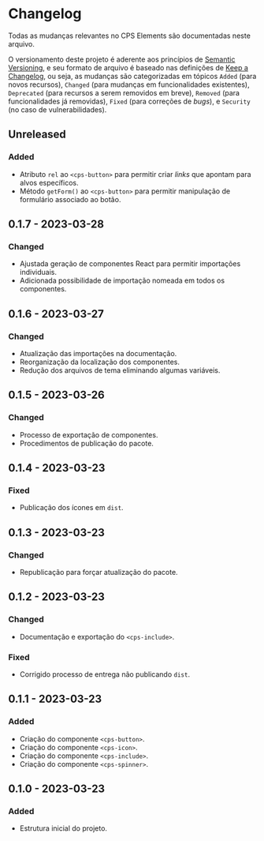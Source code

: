 # Changelog

Todas as mudanças relevantes no CPS Elements são documentadas neste arquivo.

O versionamento deste projeto é aderente aos princípios de [Semantic Versioning](https://semver.org/spec/v2.0.0.html), e seu formato de arquivo é baseado nas definições de [Keep a Changelog](https://keepachangelog.com/en/1.1.0/), ou seja, as mudanças são categorizadas em tópicos `Added` (para novos recursos), `Changed` (para mudanças em funcionalidades existentes), `Deprecated` (para recursos a serem removidos em breve), `Removed` (para funcionalidades já removidas), `Fixed` (para correções de _bugs_), e `Security` (no caso de vulnerabilidades).

## Unreleased

### Added

- Atributo `rel` ao `<cps-button>` para permitir criar _links_ que apontam para alvos específicos.
- Método `getForm()` ao `<cps-button>` para permitir manipulação de formulário associado ao botão.

## 0.1.7 - 2023-03-28

### Changed

- Ajustada geração de componentes React para permitir importações individuais.
- Adicionada possibilidade de importação nomeada em todos os componentes.

## 0.1.6 - 2023-03-27

### Changed

- Atualização das importações na documentação.
- Reorganização da localização dos componentes.
- Redução dos arquivos de tema eliminando algumas variáveis.

## 0.1.5 - 2023-03-26

### Changed

- Processo de exportação de componentes.
- Procedimentos de publicação do pacote.

## 0.1.4 - 2023-03-23

### Fixed

- Publicação dos ícones em `dist`.

## 0.1.3 - 2023-03-23

### Changed

- Republicação para forçar atualização do pacote.

## 0.1.2 - 2023-03-23

### Changed

- Documentação e exportação do `<cps-include>`.

### Fixed

- Corrigido processo de entrega não publicando `dist`.

## 0.1.1 - 2023-03-23

### Added

- Criação do componente `<cps-button>`.
- Criação do componente `<cps-icon>`.
- Criação do componente `<cps-include>`.
- Criação do componente `<cps-spinner>`.

## 0.1.0 - 2023-03-23

### Added

- Estrutura inicial do projeto.
